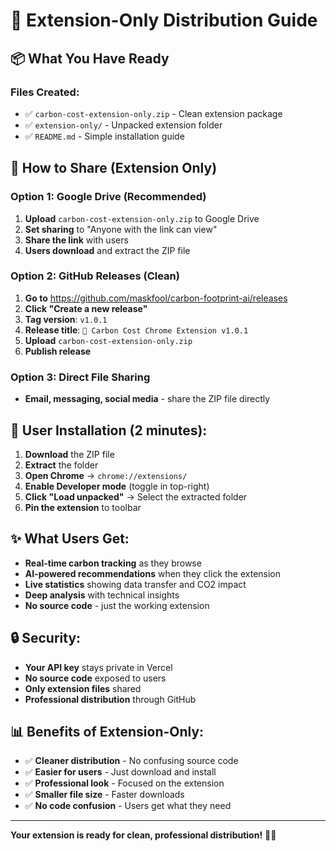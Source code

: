 # 🌱 Extension-Only Distribution Guide

## 📦 **What You Have Ready**

### **Files Created:**
- ✅ `carbon-cost-extension-only.zip` - Clean extension package
- ✅ `extension-only/` - Unpacked extension folder
- ✅ `README.md` - Simple installation guide

## 🚀 **How to Share (Extension Only)**

### **Option 1: Google Drive (Recommended)**
1. **Upload** `carbon-cost-extension-only.zip` to Google Drive
2. **Set sharing** to "Anyone with the link can view"
3. **Share the link** with users
4. **Users download** and extract the ZIP file

### **Option 2: GitHub Releases (Clean)**
1. **Go to** https://github.com/maskfool/carbon-footprint-ai/releases
2. **Click "Create a new release"**
3. **Tag version**: `v1.0.1`
4. **Release title**: `🌱 Carbon Cost Chrome Extension v1.0.1`
5. **Upload** `carbon-cost-extension-only.zip`
6. **Publish release**

### **Option 3: Direct File Sharing**
- **Email, messaging, social media** - share the ZIP file directly

## 📱 **User Installation (2 minutes):**

1. **Download** the ZIP file
2. **Extract** the folder
3. **Open Chrome** → `chrome://extensions/`
4. **Enable Developer mode** (toggle in top-right)
5. **Click "Load unpacked"** → Select the extracted folder
6. **Pin the extension** to toolbar

## ✨ **What Users Get:**

- **Real-time carbon tracking** as they browse
- **AI-powered recommendations** when they click the extension
- **Live statistics** showing data transfer and CO2 impact
- **Deep analysis** with technical insights
- **No source code** - just the working extension

## 🔒 **Security:**

- **Your API key** stays private in Vercel
- **No source code** exposed to users
- **Only extension files** shared
- **Professional distribution** through GitHub

## 📊 **Benefits of Extension-Only:**

- ✅ **Cleaner distribution** - No confusing source code
- ✅ **Easier for users** - Just download and install
- ✅ **Professional look** - Focused on the extension
- ✅ **Smaller file size** - Faster downloads
- ✅ **No code confusion** - Users get what they need

---

**Your extension is ready for clean, professional distribution!** 🌱✨
